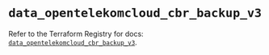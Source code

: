 # `data_opentelekomcloud_cbr_backup_v3`

Refer to the Terraform Registry for docs: [`data_opentelekomcloud_cbr_backup_v3`](https://registry.terraform.io/providers/opentelekomcloud/opentelekomcloud/1.36.38/docs/data-sources/cbr_backup_v3).
